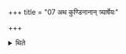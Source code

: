 +++
title = "07 अथ कुण्डिनानान् त्र्यार्षेयः"

+++

<details><summary>थिते</summary>

अथ कुण्डिनानां त्र्यार्षेयः । वासिष्ठ मैत्रावरुण कौण्डिन्येति । कुण्डिनवन्मित्रावरुणवद्वसिष्ठवदिति ७
</details>
